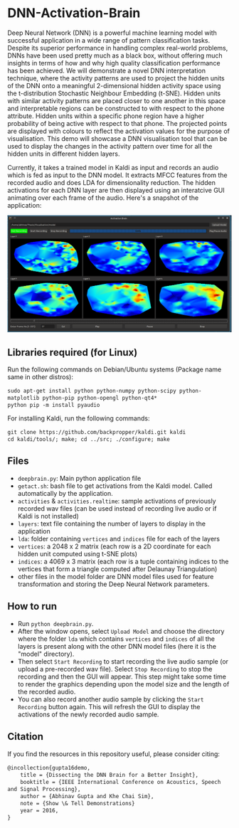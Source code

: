 DNN-Activation-Brain
===========================

Deep Neural Network (DNN) is a powerful machine learning model with successful application in a wide range of pattern classification tasks. Despite its superior performance in handling complex real-world problems, DNNs have been used pretty much as a black box, without offering much insights in terms of how and why high quality classification performance has been achieved. We will demonstrate a novel DNN interpretation technique, where the activity patterns are used to project the hidden units of the DNN onto a meaningful 2-dimensional hidden activity space using the t-distribution Stochastic Neighbour Embedding (t-SNE). Hidden units with similar activity patterns are placed closer to one another in this space and interpretable regions can be constructed to with respect to the phone attribute. Hidden units within a specific phone region have a higher probability of being active with respect to that phone. The projected points are displayed with colours to reflect the activation values for the purpose of visualisation. This demo will showcase a DNN visualisation tool that can be used to display the changes in the activity pattern over time for all the hidden units in different hidden layers.

Currently, it takes a trained model in Kaldi as input and records an audio which is fed as input to the DNN model. It extracts MFCC features from the recorded audio and does LDA for dimensionality reduction. The hidden activations for each DNN layer are then displayed using an interatcive GUI animating over each frame of the audio. Here's a snapshot of the application:

![Snapshot](Snapshot.png)

Libraries required (for Linux)
--------------------------------
Run the following commands on Debian/Ubuntu systems (Package name same in other distros):
```
sudo apt-get install python python-numpy python-scipy python-matplotlib python-pip python-opengl python-qt4*
python pip -m install pyaudio
```

For installing Kaldi, run the following commands:
```
git clone https://github.com/backpropper/kaldi.git kaldi
cd kaldi/tools/; make; cd ../src; ./configure; make
```
Files
---------
- `deepbrain.py`: Main python application file
- `getact.sh`: bash file to get activations from the Kaldi model. Called automatically by the application.
- `activities` & `activities.realtime`: sample activations of previously recorded wav files (can be used instead of recording live audio or if Kaldi is not installed)
- `layers`: text file containing the number of layers to display in the application
- `lda`: folder containing `vertices` and `indices` file for each of the layers
- `vertices`: a 2048 x 2 matrix (each row is a 2D coordinate for each hidden unit computed using t-SNE plots)
- `indices`: a 4069 x 3 matrix (each row is a tuple containing indices to the vertices that form a triangle computed after Delaunay Triangulation)
- other files in the model folder are DNN model files used for feature transformation and storing the Deep Neural Network parameters.

How to run
------------
- Run `python deepbrain.py`.
- After the window opens, select `Upload Model` and choose the directory where the folder `lda` which contains `vertices` and `indices` of all the layers is present along with the other DNN model files (here it is the "model" directory).
- Then select `Start Recording` to start recording the live audio sample (or upload a pre-recorded wav file). Select `Stop Recording` to stop the recording and then the GUI will appear. This step might take some time to render the graphics depending upon the model size and the length of the recorded audio.
- You can also record another audio sample by clicking the `Start Recording` button again. This will refresh the GUI to display the activations of the newly recorded audio sample.

Citation
------------------
If you find the resources in this repository useful, please consider citing:
```
@incollection{gupta16demo,
    title = {Dissecting the DNN Brain for a Better Insight},
    booktitle = {IEEE International Conference on Acoustics, Speech and Signal Processing},
    author = {Abhinav Gupta and Khe Chai Sim},
    note = {Show \& Tell Demonstrations}
    year = 2016,
}
```
